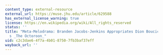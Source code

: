 ```yaml
---
content_type: external-resource
external_url: https://muse.jhu.edu/article/629588
has_external_license_warning: true
license: https://en.wikipedia.org/wiki/All_rights_reserved
status: ''
title: "Meta-Melodrama: Branden Jacobs-Jenkins Appropriates Dion Boucicault\u2019\
  s _The Octoroon_"
uid: c2c3dae6-4f7a-4b01-8750-7fb3baf37eff
wayback_url: ''
---
```


